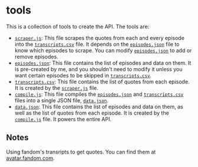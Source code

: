 # tools

This is a collection of tools to create the API. The tools are:

-   [`scraper.js`](scraper.js): This file scrapes the quotes from each and every episode into the [`transcripts.csv`](transcripts.csv) file. It depends on the [`episodes.json`](episodes.json) file to know which episodes to scrape. You can modify [`episodes.json`](episodes.json) to add or remove episodes.
-   [`episodes.json`](episodes.json): This file contains the list of episodes and data on them. It is pre-created by me, and you shouldn't need to modify it unless you want certain episodes to be skipped in [`transcripts.csv`](transcripts.csv).
-   [`transcripts.csv`](transcripts.csv): This file contains the list of quotes from each episode. It is created by the [`scraper.js`](scraper.js) file.
-   [`compile.js`](compile.js): This file compiles the [`episodes.json`](episodes.json) and [`transcripts.csv`](transcripts.csv) files into a single JSON file, [`data.json`](data.json).
-   [`data.json`](data.json): This file contains the list of episodes and data on them, as well as the list of quotes from each episode. It is created by the [`compile.js`](compile.js) file. It powers the entire API.

## Notes

Using fandom's transripts to get quotes. You can find them at [avatar.fandom.com](https://avatar.fandom.com/wiki/Avatar_Wiki:Transcripts).
